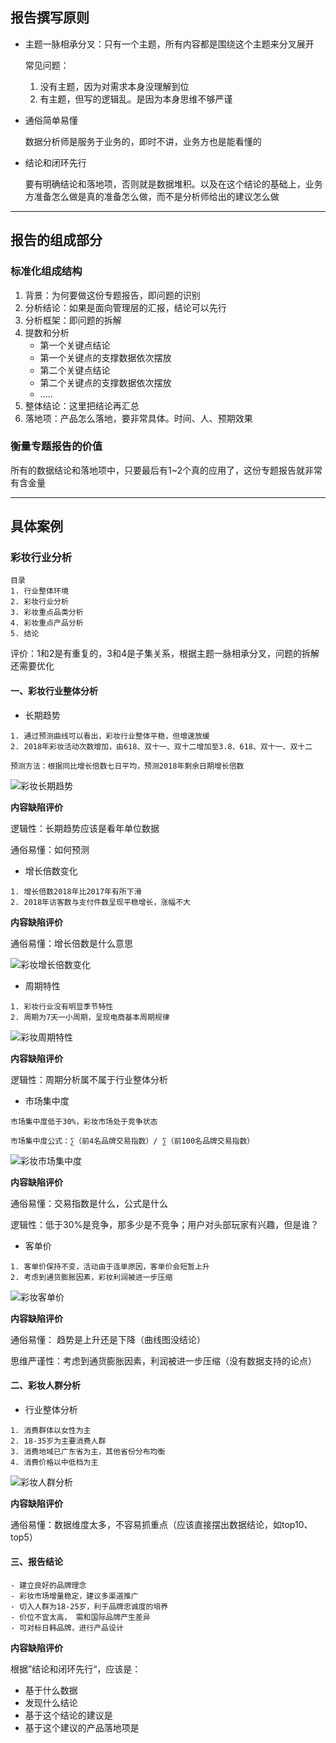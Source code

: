 ## 报告撰写原则
- 主题一脉相承分叉：只有一个主题，所有内容都是围绕这个主题来分叉展开
	
	常见问题：
	1. 没有主题，因为对需求本身没理解到位
	2. 有主题，但写的逻辑乱。是因为本身思维不够严谨

- 通俗简单易懂
	
	数据分析师是服务于业务的，即时不讲，业务方也是能看懂的

- 结论和闭环先行
	
	要有明确结论和落地项，否则就是数据堆积。以及在这个结论的基础上，业务方准备怎么做是真的准备怎么做，而不是分析师给出的建议怎么做

---

## 报告的组成部分
### 标准化组成结构
1. 背景：为何要做这份专题报告，即问题的识别
2. 分析结论：如果是面向管理层的汇报，结论可以先行
3. 分析框架：即问题的拆解
4. 提数和分析
	- 第一个关键点结论
	- 第一个关键点的支撑数据依次摆放
	- 第二个关键点结论
	- 第二个关键点的支撑数据依次摆放
	- .....
5. 整体结论：这里把结论再汇总
6. 落地项：产品怎么落地，要非常具体。时间、人、预期效果

### 衡量专题报告的价值
所有的数据结论和落地项中，只要最后有1~2个真的应用了，这份专题报告就非常有含金量

---

## 具体案例
### 彩妆行业分析
```
目录
1. 行业整体环境
2. 彩妆行业分析
3. 彩妆重点品类分析
4. 彩妆重点产品分析
5. 结论
```
评价：1和2是有重复的，3和4是子集关系，根据主题一脉相承分叉，问题的拆解还需要优化

#### 一、彩妆行业整体分析

- 长期趋势

```
1. 通过预测曲线可以看出，彩妆行业整体平稳，但增速放缓
2. 2018年彩妆活动次数增加，由618、双十一、双十二增加至3.8、618、双十一、双十二

预测方法：根据同比增长倍数七日平均，预测2018年剩余日期增长倍数
```
![彩妆长期趋势](https://raw.githubusercontent.com/bdkwl/big_data_note/master/%E4%B8%93%E9%A2%98%E5%88%86%E6%9E%90%E6%A0%87%E5%87%86%E5%8C%96%E6%B5%81%E7%A8%8B/%E6%8A%A5%E5%91%8A%E6%92%B0%E5%86%99-%E5%BD%A9%E5%A6%86%E9%95%BF%E6%9C%9F%E8%B6%8B%E5%8A%BF.png)

**内容缺陷评价**

逻辑性：长期趋势应该是看年单位数据

通俗易懂：如何预测

- 增长倍数变化

```
1. 增长倍数2018年比2017年有所下滑
2. 2018年访客数与支付件数呈现平稳增长，涨幅不大
```

**内容缺陷评价**

通俗易懂：增长倍数是什么意思


![彩妆增长倍数变化](https://raw.githubusercontent.com/bdkwl/big_data_note/master/%E4%B8%93%E9%A2%98%E5%88%86%E6%9E%90%E6%A0%87%E5%87%86%E5%8C%96%E6%B5%81%E7%A8%8B/%E6%8A%A5%E5%91%8A%E6%92%B0%E5%86%99-%E5%BD%A9%E5%A6%86%E5%A2%9E%E9%95%BF%E5%80%8D%E6%95%B0%E5%8F%98%E5%8C%96.png)

- 周期特性

```
1. 彩妆行业没有明显季节特性
2. 周期为7天一小周期，呈现电商基本周期规律
```

![彩妆周期特性](https://raw.githubusercontent.com/bdkwl/big_data_note/master/%E4%B8%93%E9%A2%98%E5%88%86%E6%9E%90%E6%A0%87%E5%87%86%E5%8C%96%E6%B5%81%E7%A8%8B/%E6%8A%A5%E5%91%8A%E6%92%B0%E5%86%99-%E5%BD%A9%E5%A6%86%E5%91%A8%E6%9C%9F%E7%89%B9%E6%80%A7.png)

**内容缺陷评价**

逻辑性：周期分析属不属于行业整体分析

- 市场集中度

```
市场集中度低于30%，彩妆市场处于竞争状态

市场集中度公式：∑（前4名品牌交易指数）/ ∑（前100名品牌交易指数）
```

![彩妆市场集中度](https://raw.githubusercontent.com/bdkwl/big_data_note/master/%E4%B8%93%E9%A2%98%E5%88%86%E6%9E%90%E6%A0%87%E5%87%86%E5%8C%96%E6%B5%81%E7%A8%8B/%E6%8A%A5%E5%91%8A%E6%92%B0%E5%86%99-%E5%B8%82%E5%9C%BA%E9%9B%86%E4%B8%AD%E5%BA%A6.png)

**内容缺陷评价**

通俗易懂：交易指数是什么，公式是什么

逻辑性：低于30%是竞争，那多少是不竞争；用户对头部玩家有兴趣，但是谁？


- 客单价

```
1. 客单价保持不变，活动由于连单原因，客单价会短暂上升
2. 考虑到通货膨胀因素，彩妆利润被进一步压缩
```

![彩妆客单价](https://raw.githubusercontent.com/bdkwl/big_data_note/master/%E4%B8%93%E9%A2%98%E5%88%86%E6%9E%90%E6%A0%87%E5%87%86%E5%8C%96%E6%B5%81%E7%A8%8B/%E6%8A%A5%E5%91%8A%E6%92%B0%E5%86%99-%E5%BD%A9%E5%A6%86%E5%AE%A2%E5%8D%95%E4%BB%B7.png)

**内容缺陷评价**

通俗易懂： 趋势是上升还是下降（曲线图没结论）

思维严谨性：考虑到通货膨胀因素，利润被进一步压缩（没有数据支持的论点）


#### 二、彩妆人群分析

- 行业整体分析

```
1. 消费群体以女性为主
2. 18-35岁为主要消费人群
3. 消费地域已广东省为主，其他省份分布均衡
4. 消费价格以中低档为主
```

![彩妆人群分析](https://raw.githubusercontent.com/bdkwl/big_data_note/master/%E4%B8%93%E9%A2%98%E5%88%86%E6%9E%90%E6%A0%87%E5%87%86%E5%8C%96%E6%B5%81%E7%A8%8B/%E6%8A%A5%E5%91%8A%E6%92%B0%E5%86%99-%E5%BD%A9%E5%A6%86%E4%BA%BA%E7%BE%A4%E5%88%86%E6%9E%90.png)

**内容缺陷评价**

通俗易懂：数据维度太多，不容易抓重点（应该直接摆出数据结论，如top10、top5）

#### 三、报告结论

```
- 建立良好的品牌理念
- 彩妆市场增量稳定，建议多渠道推广
- 切入人群为18-25岁，利于品牌忠诚度的培养
- 价位不宜太高， 需和国际品牌产生差异
- 可对标日韩品牌，进行产品设计
```

**内容缺陷评价**

根据”结论和闭环先行“，应该是：

- 基于什么数据
- 发现什么结论
- 基于这个结论的建议是
- 基于这个建议的产品落地项是